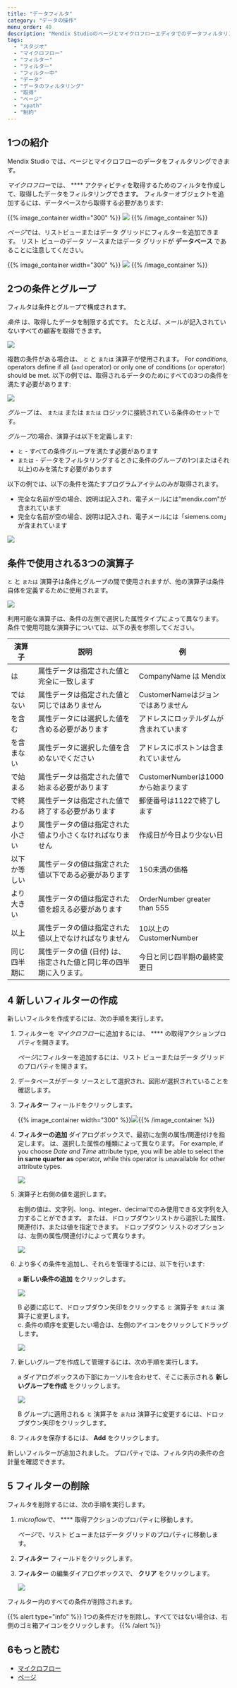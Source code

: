 ```yaml
---
title: "データフィルタ"
category: "データの操作"
menu_order: 40
description: "Mendix Studioのページとマイクロフローエディタでのデータフィルタリングについて説明します。"
tags:
  - "スタジオ"
  - "マイクロフロー"
  - "フィルター"
  - "フィルター"
  - "フィルター中"
  - "データ"
  - "データのフィルタリング"
  - "取得"
  - "ページ"
  - "xpath"
  - "制約"
---
```


## 1つの紹介

Mendix Studio では、ページとマイクロフローのデータをフィルタリングできます。

*マイクロフロー*では、 **** アクティビティを取得するためのフィルタを作成して、取得したデータをフィルタリングできます。 フィルターオブジェクトを追加するには、データベースから取得する必要があります:

{{% image_container width="300" %}}
![](attachments/filters/retrieve-from-database.png)
{{% /image_container %}}

*ページ*では、リストビューまたはデータ グリッドにフィルターを追加できます。 リスト ビューのデータ ソースまたはデータ グリッドが **データベース** であることに注意してください。

{{% image_container width="300" %}}
![](attachments/filters/page-database.jpg)
{{% /image_container %}}

## 2つの条件とグループ

フィルタは条件とグループで構成されます。

*条件* は、取得したデータを制限する式です。 たとえば、メールが記入されていないすべての顧客を取得できます。

![](attachments/filters/filter-condition.png)

複数の条件がある場合は、 `と` と `または` 演算子が使用されます。 For *conditions*, operators define if all (`and` operator) or only one of conditions (`or` operator) should be met. 以下の例では、取得されるデータのためにすべての3つの条件を満たす必要があります:

![](attachments/filters/and-operator-in-conditions.png)

*グループ* は、 `または`  または `または` ロジックに接続されている条件のセットです。

*グループ*の場合、演算子は以下を定義します:

* `と` - すべての条件グループを満たす必要があります
* `または` - データをフィルタリングするときに条件のグループの1つ(またはそれ以上)のみを満たす必要があります

以下の例では、以下の条件を満たすプログラムアイテムのみが取得されます。

* 完全な名前が空の場合、説明は記入され、電子メールには"mendix.com"が含まれています
* 完全な名前が空の場合、説明は記入され、電子メールには「siemens.com」が含まれています

![](attachments/filters/operators-between-groups.png)

## 条件で使用される3つの演算子

`と` と `または` 演算子は条件とグループの間で使用されますが、他の演算子は条件自体を定義するために使用されます。

![](attachments/filters/operator-examples.png)

利用可能な演算子は、条件の左側で選択した属性タイプによって異なります。 条件で使用可能な演算子については、以下の表を参照してください。

| 演算子    | 説明                                  | 例                            |
| ------ | ----------------------------------- | ---------------------------- |
| は      | 属性データは指定された値と完全に一致します               | CompanyName は Mendix         |
| ではない   | 属性データは指定された値と同じではありません              | CustomerNameはジョンではありません      |
| を含む    | 属性データには選択した値を含める必要があります             | アドレスにロッテルダムが含まれています          |
| を含まない  | 属性データに選択した値を含めないでください               | アドレスにボストンは含まれていません           |
| で始まる   | 属性データは指定された値で始まる必要があります             | CustomerNumberは1000から始まります   |
| で終わる   | 属性データは指定された値で終了する必要があります            | 郵便番号は1122で終了します              |
| より小さい  | 属性データの値は指定された値より小さくなければなりません        | 作成日が今日より少ない日                 |
| 以下か等しい | 属性データの値は指定された値以下である必要があります          | 150未満の価格                     |
| より大きい  | 属性データの値は指定された値を超える必要があります           | OrderNumber greater than 555 |
| 以上     | 属性データの値は指定された値以上でなければなりません          | 10以上のCustomerNumber          |
| 同じ四半期に | 属性データの値 (日付) は、指定された値と同じ年の四半期に入ります。 | 今日と同じ四半期の最終変更日               |

## 4 新しいフィルターの作成

新しいフィルタを作成するには、次の手順を実行します。

1. フィルターを *マイクロフロー*に追加するには、 **** の取得アクションプロパティを開きます。

    *ページ*にフィルターを追加するには、リスト ビューまたはデータ グリッドのプロパティを開きます。

2. データベースがデータ ソースとして選択され、図形が選択されていることを確認します。

2. **フィルター** フィールドをクリックします。

    {{% image_container width="300" %}}![](attachments/filters/filter-field.png){{% /image_container %}}

3. **フィルターの追加** ダイアログボックスで、最初に左側の属性/関連付けを指定します。 は、選択した属性の種類によって異なります。 For example, if you choose *Date and Time* attribute type, you will be able to select the **in same quarter as** operator, while this operator is unavailable for other attribute types.

    ![](attachments/filters/in-same-quarter-as-operator-example.png)

4. 演算子と右側の値を選択します。

    右側の値は、文字列、long、integer、decimalでのみ使用できる文字列を入力することができます。 または、ドロップダウンリストから選択した属性、関連付け、または値を指定できます。 ドロップダウン リストのオプションは、左側の属性/関連付けによって異なります。

    ![](attachments/filters/list-of-options.png)

5. より多くの条件を追加し、それらを管理するには、以下を行います: <br/>

    a **新しい条件の追加** をクリックします。 <br/>

    ![](attachments/filters/add-new-condition.png)<br/>

    B 必要に応じて、ドロップダウン矢印をクリックする `と` 演算子を `または` 演算子に変更します。 <br/> c.  条件の順序を変更したい場合は、左側のアイコンをクリックしてドラッグします。<br/>

    ![](attachments/filters/change-order.png)<br/>

6. 新しいグループを作成して管理するには、次の手順を実行します。 <br/>

    a  ダイアログボックスの下部にカーソルを合わせて、そこに表示される **新しいグループを作成** をクリックします。<br/>

    ![](attachments/filters/create-new-group.png)<br/>

    B グループに適用される `と` 演算子を `または` 演算子に変更するには、ドロップダウン矢印をクリックします。

7. フィルタを保存するには、 **Add** をクリックします。

新しいフィルターが追加されました。 プロパティでは、フィルタ内の条件の合計量を確認できます。

## 5 フィルターの削除

フィルタを削除するには、次の手順を実行します。

1. *microflow*で、 **** 取得アクションのプロパティに移動します。

    *ページ*で、リスト ビューまたはデータ グリッドのプロパティに移動します。

2. **フィルター** フィールドをクリックします。

3. **フィルター** の編集ダイアログボックスで、 **クリア** をクリックします。

    ![](attachments/filters/clear-filter.png)

フィルター内のすべての条件が削除されます。

{{% alert type="info" %}}
1つの条件だけを削除し、すべてではない場合は、右側のゴミ箱アイコンをクリックします。
{{% /alert %}}

## 6もっと読む

* [マイクロフロー](マイクロフロー)
* [ページ](page-editor)
